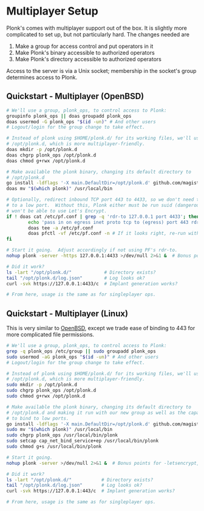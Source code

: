 Multiplayer Setup
=================
Plonk's comes with multiplayer support out of the box.  It is slightly more
complicated to set up, but not particularly hard.  The changes needed are

1. Make a group for access control and put operators in it
2. Make Plonk's binary accessible to authorized operators
3. Make Plonk's directory accessible to authorized operators

Access to the server is via a Unix socket; membership in the socket's group
determines access to Plonk.

Quickstart - Multiplayer (OpenBSD)
----------------------------------
```sh
# We'll use a group, plonk_ops, to control access to Plonk:
groupinfo plonk_ops || doas groupadd plonk_ops
doas usermod -G plonk_ops "$(id -un)" # And other users
# Logout/login for the group change to take effect.

# Instead of plonk using $HOME/plonk.d/ for its working files, we'll use
# /opt/plonk.d, which is more multiplayer-friendly.
doas mkdir -p /opt/plonk.d
doas chgrp plonk_ops /opt/plonk.d
doas chmod g+rwx /opt/plonk.d

# Make available the plonk binary, changing its default directory to
# /opt/plonk.d
go install -ldflags '-X main.DefaultDir=/opt/plonk.d' github.com/magisterquis/plonk@v0.0.1-beta.1
doas mv "$(which plonk)" /usr/local/bin

# Optionally, redirect inbound TCP port 443 to 4433, so we don't need to bind
# to a low port.  Without this, Plonk either must be run suid (dangerous) or
# won't be able to use Let's Encrypt.
if ! doas cat /etc/pf.conf | grep -q 'rdr-to 127.0.0.1 port 4433'; then
        echo 'pass in on egress inet proto tcp to (egress) port 443 rdr-to 127.0.0.1 port 4433' | 
        doas tee -a /etc/pf.conf
        doas pfctl -vf /etc/pf.conf -n # If it looks right, re-run without the -n
fi

# Start it going.  Adjust accordingly if not using PF's rdr-to.
nohup plonk -server -https 127.0.0.1:4433 >/dev/null 2>&1 &  # Bonus points for -letsencrypt, too

# Did it work?
ls -lart "/opt/plonk.d/"            # Directory exists?
tail "/opt/plonk.d/log.json"        # Log looks ok?
curl -svk https://127.0.0.1:4433/c  # Implant generation works?

# From here, usage is the same as for singleplayer ops.
```

Quickstart - Multiplayer (Linux)
--------------------------------
This is very similar to [OpenBSD](#quickstart---multiplayer-openbsd), except
we trade ease of binding to 443 for more complicated file permissions.
```sh
# We'll use a group, plonk_ops, to control access to Plonk:
grep -q plonk_ops /etc/group || sudo groupadd plonk_ops
sudo usermod -aG plonk_ops "$(id -un)" # And other users
# Logout/login for the group change to take effect.

# Instead of plonk using $HOME/plonk.d/ for its working files, we'll use
# /opt/plonk.d, which is more multiplayer-friendly.
sudo mkdir -p /opt/plonk.d
sudo chgrp plonk_ops /opt/plonk.d
sudo chmod g+rwx /opt/plonk.d

# Make available the plonk binary, changing its default directory to
# /opt/plonk.d and making it run with our new group as well as the capability
# to bind to low ports.
go install -ldflags '-X main.DefaultDir=/opt/plonk.d' github.com/magisterquis/plonk@v0.0.1-beta.1
sudo mv "$(which plonk)" /usr/local/bin
sudo chgrp plonk_ops /usr/local/bin/plonk
sudo setcap cap_net_bind_service+ep /usr/local/bin/plonk
sudo chmod g+s /usr/local/bin/plonk

# Start it going.
nohup plonk -server >/dev/null 2>&1 &  # Bonus points for -letsencrypt, too

# Did it work?
ls -lart "/opt/plonk.d/"           # Directory exists?
tail "/opt/plonk.d/log.json"       # Log looks ok?
curl -svk https://127.0.0.1:443/c  # Implant generation works?

# From here, usage is the same as for singleplayer ops.
```
